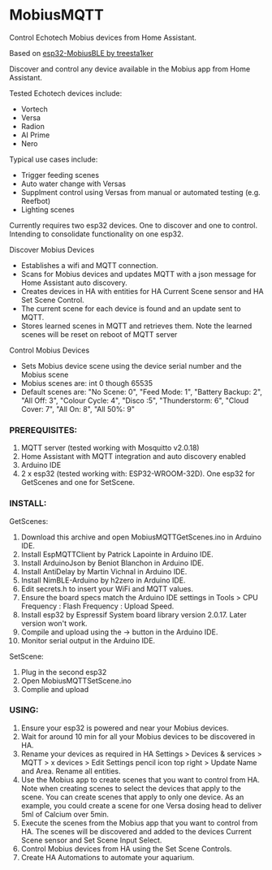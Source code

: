 # MobiusMQTT
Control Echotech Mobius devices from Home Assistant.

Based on [esp32-MobiusBLE by treesta1ker <link>](https://github.com/treesta1ker/esp32-MobiusBLE)

Discover and control any device available in the Mobius app from Home Assistant.

Tested Echotech devices include:
  * Vortech
  * Versa
  * Radion
  * AI Prime
  * Nero

Typical use cases include:
  * Trigger feeding scenes
  * Auto water change with Versas
  * Supplment control using Versas from manual or automated testing (e.g. Reefbot)
  * Lighting scenes

Currently requires two esp32 devices. One to discover and one to control. Intending to consolidate functionality on one esp32.

Discover Mobius Devices
  * Establishes a wifi and MQTT connection. 
  * Scans for Mobius devices and updates MQTT with a json message for Home Assistant auto discovery.
  * Creates devices in HA with entities for HA Current Scene sensor and HA Set Scene Control.
  * The current scene for each device is found and an update sent to MQTT. 
  * Stores learned scenes in MQTT and retrieves them. Note the learned scenes will be reset on reboot of MQTT server

Control Mobius Devices
  * Sets Mobius device scene using the device serial number and the Mobius scene
  * Mobius scenes are: int 0 though 65535
  * Default scenes are: "No Scene: 0", "Feed Mode: 1", "Battery Backup: 2", "All Off: 3", "Colour Cycle: 4", "Disco :5", "Thunderstorm: 6", "Cloud Cover: 7", "All On: 8", "All 50%: 9"

### PREREQUISITES:
  1. MQTT server (tested working with Mosquitto v2.0.18)
  2. Home Assistant with MQTT integration and auto discovery enabled
  3. Arduino IDE
  4. 2 x esp32 (tested working with: ESP32-WROOM-32D). One esp32 for GetScenes and one for SetScene.
  
### INSTALL:
  GetScenes:
  1. Download this archive and open MobiusMQTTGetScenes.ino in Arduino IDE.
  2. Install EspMQTTClient by Patrick Lapointe in Arduino IDE.
  3. Install ArduinoJson by Beniot Blanchon in Arduino IDE.
  4. Install AntiDelay by Martin Vichnal in Arduino IDE.
  5. Install NimBLE-Arduino by h2zero in Arduino IDE.
  6. Edit secrets.h to insert your WiFi and MQTT values.
  7. Ensure the board specs match the Arduino IDE settings in Tools > CPU Frequency : Flash Frequency : Upload Speed.
  8. Install esp32 by Espressif System board library version 2.0.17. Later version won't work.
  9. Compile and upload using the -> button in the Arduino IDE.
  10. Monitor serial output in the Arduino IDE.

  SetScene:
  1. Plug in the second esp32
  2. Open MobiusMQTTSetScene.ino
  3. Complie and upload
     
### USING:
  1. Ensure your esp32 is powered and near your Mobius devices.
  2. Wait for around 10 min for all your Mobius devices to be discovered in HA.
  3. Rename your devices as required in HA Settings > Devices & services > MQTT > x devices > Edit Settings pencil icon top right > Update Name and Area. Rename all entities.
  4. Use the Mobius app to create scenes that you want to control from HA. Note when creating scenes to select the devices that apply to the scene. You can create scenes that apply to only one device. As an example, you could create a scene for one Versa dosing head to deliver 5ml of Calcium over 5min. 
  5. Execute the scenes from the Mobius app that you want to control from HA. The scenes will be discovered and added to the devices Current Scene sensor and Set Scene Input Select.
  6. Control Mobius devices from HA using the Set Scene Controls.
  7. Create HA Automations to automate your aquarium.
